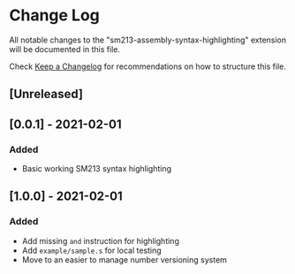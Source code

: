 # Change Log

All notable changes to the "sm213-assembly-syntax-highlighting" extension will be documented in this file.

Check [Keep a Changelog](http://keepachangelog.com/) for recommendations on how to structure this file.

## [Unreleased]

## [0.0.1] - 2021-02-01
### Added
- Basic working SM213 syntax highlighting


## [1.0.0] - 2021-02-01
### Added
- Add missing `and` instruction for highlighting
- Add `example/sample.s` for local testing
- Move to an easier to manage number versioning system
